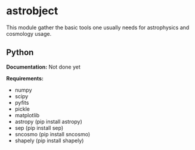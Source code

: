 # astrobject
This module gather the basic tools one usually needs for astrophysics and cosmology usage. 

Python
------

**Documentation:** Not done yet

**Requirements:**

- numpy
- scipy
- pyfits
- pickle
- matplotlib
- astropy  (pip install astropy)
- sep  (pip install sep)
- sncosmo (pip install sncosmo)
- shapely (pip install shapely)
